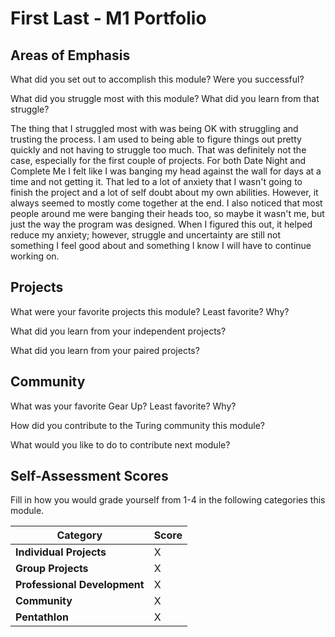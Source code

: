 # First Last - M1 Portfolio

## Areas of Emphasis

What did you set out to accomplish this module? Were you successful?

What did you struggle most with this module? What did you learn from that struggle?

The thing that I struggled most with was being OK with struggling and trusting the
process. I am used to being able to figure things out pretty quickly and not 
having to struggle too much. That was definitely not the case, especially for the
first couple of projects. For both Date Night and Complete Me I felt like I was
banging my head against the wall for days at a time and not getting it. That led
to a lot of anxiety that I wasn't going to finish the project and a lot of self
doubt about my own abilities. However, it always seemed to mostly come together at
the end. I also noticed that most people around me were banging their heads too,
so maybe it wasn't me, but just the way the program was designed. When I figured
this out, it helped reduce my anxiety; however, struggle and uncertainty are still
not something I feel good about and something I know I will have to continue working on.

## Projects

What were your favorite projects this module? Least favorite? Why?

What did you learn from your independent projects?

What did you learn from your paired projects?

## Community

What was your favorite Gear Up? Least favorite? Why?

How did you contribute to the Turing community this module?

What would you like to do to contribute next module?

## Self-Assessment Scores

Fill in how you would grade yourself from 1-4 in the following categories this module.

| Category                     | Score |
| -----------------------------| ----- |
| **Individual Projects**      |   X   |
| **Group Projects**           |   X   |
| **Professional Development** |   X   |
| **Community**                |   X   |
| **Pentathlon**               |   X   |
